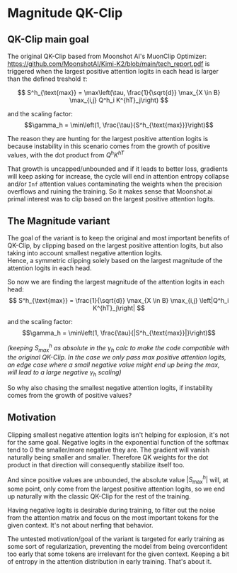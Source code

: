 # Magnitude QK-Clip

## QK-Clip main goal

The original QK-Clip based from Moonshot AI's MuonClip Optimizer:
https://github.com/MoonshotAI/Kimi-K2/blob/main/tech_report.pdf is triggered when the largest positive attention logits
in each head is larger than the defined treshold $\tau$: 

$$ S^h_{\text{max}} = \max\left(\tau, \frac{1}{\sqrt{d}} \max_{X \in B} \max_{i,j} Q^h_i K^{hT}_j\right) $$

and the scaling factor:
$$\gamma_h = \min\left(1, \frac{\tau}{S^h_{\text{max}}}\right)$$


The reason they are hunting for the largest positive attention logits is because instability in this scenario comes from
the growth of positive values, with the dot product from $Q^{h}K^{hT}$


That growth is uncapped/unbounded and if it leads to better loss, gradients will keep asking for increase, the cycle
will end in attention entropy collapse and/or `Inf` attention values contaminating the weights when the precision overflows
and ruining the training. So it makes sense that Moonshot.ai primal interest was to clip based on the largest positive
attention logits.

## The Magnitude variant

The goal of the variant is to keep the original and most important benefits of QK-Clip, by clipping based on the largest
positive attention logits, but also taking into account smallest negative attention logits.  
Hence, a symmetric clipping solely based on the largest magnitude of the attention logits in each head.  

So now we are finding the largest magnitude of the attention logits in each head:
$$ S^h_{\text{max}} = \frac{1}{\sqrt{d}} \max_{X \in B} \max_{i,j} \left|Q^h_i K^{hT}_j\right| $$

and the scaling factor:
$$\gamma_h = \min\left(1, \frac{\tau}{|S^h_{\text{max}}|}\right)$$

*(keeping $S^h_{\text{max}}$ as absolute in the $\gamma_h$ calc to make the code compatible with the original
QK-Clip. In the case we only pass max positive attention logits, an edge case where a small negative value might end up
being the max, will lead to a large negative $\gamma_h$ scaling)*

So why also chasing the smallest negative attention logits, if instability comes from the growth of positive values?

## Motivation

Clipping smallest negative attention logits isn't helping for explosion, it's not for the same goal. Negative logits in the exponential function of
the softmax tend to 0 the smaller/more negative they are. The gradient will vanish naturally being smaller and smaller.
Therefore QK weights for the dot product in that direction will consequently stabilize itself too.  

And since positive values are unbounded, the absolute value $|S^h_{\text{max}}|$ will, at some point, only come from the
largest positive attention logits, so we end up naturally with the classic QK-Clip for the rest of the training.

Having negative logits is desirable during training, to filter out the noise from the attention matrix and
focus on the most important tokens for the given context. It's not about nerfing that behavior.

The untested motivation/goal of the variant is targeted for early training as some sort of regularization, preventing the model
from being overconfident too early that some tokens are irrelevant for the given context. Keeping a bit of entropy in
the attention distribution in early training. That's about it.
